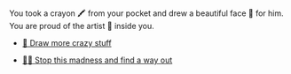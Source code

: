  You took a crayon 🖍️ from your pocket and drew a beautiful face 🙂 for him. You are proud of the artist 🎨 inside you.

- [🤪 Draw more crazy stuff](1-CA.md)

- [🏃‍♂️ Stop this madness and find a way out](1-A.md)